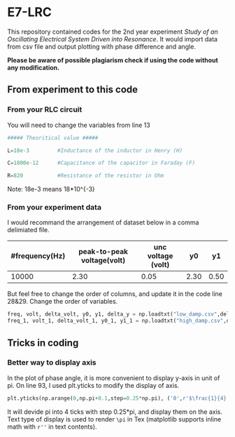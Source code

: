 # E7-LRC 
This repository contained codes for the 2nd year experiment *Study of an Oscillating Electrical System Driven into Resonance*. It would import data from csv file and output plotting with phase difference and angle.

**Please be aware of possible plagiarism check if using the code without any modification.**

## From experiment to this code

### From your RLC circuit

You will need to change the variables from line 13

```python
##### Theoritical value #####

L=18e-3         #Inductance of the inductor in Henry (H)

C=1800e-12      #Capacitance of the capacitor in Faraday (F)

R=820           #Resistance of the resistor in Ohm

```

Note: 18e-3 means 18*10^{-3}

### From your experiment data

I would recommand the arrangement of dataset below in a comma delimiated file. 

| \#frequency(Hz) | peak-to-peak voltage(volt) | unc voltage (volt) | y0   | y1   |
| --------------- | -------------------------- | ------------------ | ---- | ---- |
| 10000           | 2.30                       | 0.05               | 2.30 | 0.50 |

But feel free to change the order of columns, and update it in the code line 28&29. Change the order of variables. 

```python
freq, volt, delta_volt, y0, y1, delta_y = np.loadtxt("low_damp.csv",delimiter=",",unpack=True)   # Change file name and delimiter if required
freq_1, volt_1, delta_volt_1, y0_1, y1_1 = np.loadtxt("high_damp.csv",delimiter=",",unpack=True)
```

## Tricks in coding

### Better way to display axis

In the plot of phase angle, it is more convenient to display y-axis in unit of pi. On line 93, I used plt.yticks to modify the display of axis.

```python
plt.yticks(np.arange(0,np.pi+0.1,step=0.25*np.pi), ('0',r'$\frac{1}{4} \pi$',r'$\frac{1}{2} \pi$',r'$\frac{3}{4} \pi$',r'$\pi$'))
```

It will devide pi into 4 ticks with step 0.25*pi, and display them on the axis. Text type of display is used to render `\pi` in Tex (matplotlib supports inline math with `r''` in text contents). 
